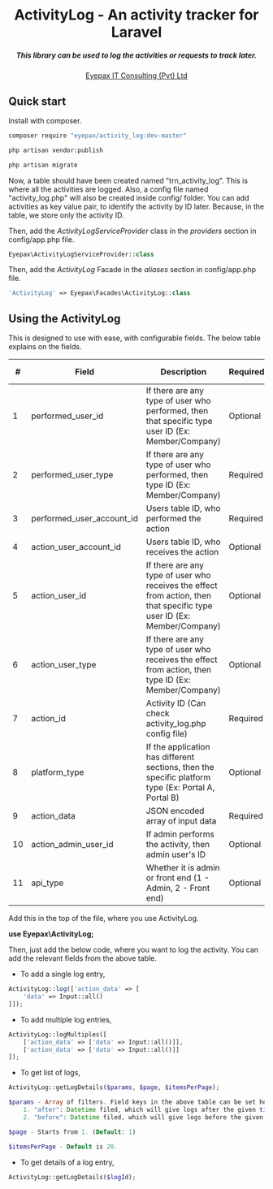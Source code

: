 
<p align="center"><h1 align="center">ActivityLog - An activity tracker for Laravel</h1><h5 align="center">This library can be used to log the activities or requests to track later.</h5></p>

<p align="center">
<a href="http://eyepax.com">Eyepax IT Consulting (Pvt) Ltd</a>
</p>

## Quick start

Install with composer.

```bash
composer require "eyepax/activity_log:dev-master"

php artisan vendor:publish

php artisan migrate
```

Now, a table should have been created named "trn_activity_log". This is where all the activities are logged. Also, a config file named "activity_log.php" will also be created inside config/ folder. You can add activities as key value pair, to identify the activity by ID later. Because, in the table, we store only the activity ID.

Then, add the <i>ActivityLogServiceProvider</i> class in the <i>providers</i> section in config/app.php file.

```php
Eyepax\ActivityLogServiceProvider::class
```

Then, add the <i>ActivityLog</i> Facade in the <i>aliases</i> section in config/app.php file.

```php
'ActivityLog' => Eyepax\Facades\ActivityLog::class
```

## Using the ActivityLog

This is designed to use with ease, with configurable fields. The below table explains on the fields.

<table>
<thead>
<tr>
<th>#</th>
<th>Field</th>
<th>Description</th>
<th>Required/Optional</th>
<th>Default value</th>
</tr>
</thead>
<tbody>
<tr>
<td>1</td>
<td>performed_user_id</td>
<td>If there are any type of user who performed, then that specific type user ID (Ex: Member/Company)</td>
<td>Optional</td>
<td>0</td>
</tr>
<tr>
<td>2</td>
<td>performed_user_type</td>
<td>If there are any type of user who performed, then type ID (Ex: Member/Company)</td>
<td>Required</td>
<td></td>
</tr>
<tr>
<td>3</td>
<td>performed_user_account_id</td>
<td>Users table ID, who performed the action</td>
<td>Required</td>
<td></td>
</tr>
<tr>
<td>4</td>
<td>action_user_account_id</td>
<td>Users table ID, who receives the action</td>
<td>Optional</td>
<td>0</td>
</tr>
<tr>
<td>5</td>
<td>action_user_id</td>
<td>If there are any type of user who receives the effect from action, then that specific type user ID (Ex: Member/Company)</td>
<td>Optional</td>
<td>0</td>
</tr>
<tr>
<td>6</td>
<td>action_user_type</td>
<td>If there are any type of user who receives the effect from action, then type ID (Ex: Member/Company)</td>
<td>Optional</td>
<td>0</td>
</tr>
<tr>
<td>7</td>
<td>action_id</td>
<td>Activity ID (Can check activity_log.php config file)</td>
<td>Required</td>
<td></td>
</tr>
<tr>
<td>8</td>
<td>platform_type</td>
<td>If the application has different sections, then the specific platform type (Ex: Portal A, Portal B)</td>
<td>Optional</td>
<td>null</td>
</tr>
<tr>
<td>9</td>
<td>action_data</td>
<td>JSON encoded array of input data</td>
<td>Required</td>
<td></td>
</tr>
<tr>
<td>10</td>
<td>action_admin_user_id</td>
<td>If admin performs the activity, then admin user's ID</td>
<td>Optional</td>
<td>null</td>
</tr>
<tr>
<td>11</td>
<td>api_type</td>
<td>Whether it is admin or front end (1 - Admin, 2 - Front end)</td>
<td>Optional</td>
<td>1</td>
</tr>
</tbody>
</table>

Add this in the top of the file, where you use ActivityLog.

<b>use Eyepax\ActivityLog;</b>

Then, just add the below code, where you want to log the activity. You can add the relevant fields from the above table.

- To add a single log entry,

```php
ActivityLog::log(['action_data' => [
    'data' => Input::all()
]]);
```

- To add multiple log entries,

```php
ActivityLog::logMultiples([
    ['action_data' => ['data' => Input::all()]], 
    ['action_data' => ['data' => Input::all()]]
]);
```

- To get list of logs,

```php
ActivityLog::getLogDetails($params, $page, $itemsPerPage);

$params - Array of filters. Field keys in the above table can be set here. Additionally, These keys can be set.
    1. "after": Datetime filed, which will give logs after the given time.
    2. "before": Datetime filed, which will give logs before the given time.

$page - Starts from 1. (Default: 1)

$itemsPerPage - Default is 20.
```

- To get details of a log entry,

```php
ActivityLog::getLogDetails($logId);
```